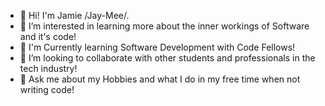 
- 👋 Hi! I'm Jamie /Jay-Mee/.
- 👀 I’m interested in learning more about the inner workings of Software and it's code! 
- 🌱 I'm Currently learning Software Development with Code Fellows!
- 💞️ I’m looking to collaborate with other students and professionals in the tech industry!
- 💬 Ask me about my Hobbies and what I do in my free time when not writing code!
